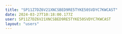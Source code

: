 ```yaml
---
title: "SP11Z7DZ6V21XNCSBED9RE5TYKE50SVDYC7KWCAST"
date: 2024-03-27T10:18:00.177Z
user: SP11Z7DZ6V21XNCSBED9RE5TYKE50SVDYC7KWCAST
layout: "users"
---
```

    